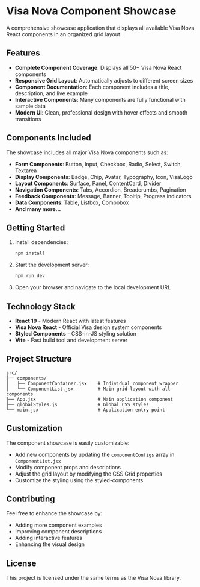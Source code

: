 # Visa Nova Component Showcase

A comprehensive showcase application that displays all available Visa Nova React components in an organized grid layout.

## Features

- **Complete Component Coverage**: Displays all 50+ Visa Nova React components
- **Responsive Grid Layout**: Automatically adjusts to different screen sizes
- **Component Documentation**: Each component includes a title, description, and live example
- **Interactive Components**: Many components are fully functional with sample data
- **Modern UI**: Clean, professional design with hover effects and smooth transitions

## Components Included

The showcase includes all major Visa Nova components such as:

- **Form Components**: Button, Input, Checkbox, Radio, Select, Switch, Textarea
- **Display Components**: Badge, Chip, Avatar, Typography, Icon, VisaLogo
- **Layout Components**: Surface, Panel, ContentCard, Divider
- **Navigation Components**: Tabs, Accordion, Breadcrumbs, Pagination
- **Feedback Components**: Message, Banner, Tooltip, Progress indicators
- **Data Components**: Table, Listbox, Combobox
- **And many more...**

## Getting Started

1. Install dependencies:

   ```bash
   npm install
   ```

2. Start the development server:

   ```bash
   npm run dev
   ```

3. Open your browser and navigate to the local development URL

## Technology Stack

- **React 19** - Modern React with latest features
- **Visa Nova React** - Official Visa design system components
- **Styled Components** - CSS-in-JS styling solution
- **Vite** - Fast build tool and development server

## Project Structure

```
src/
├── components/
│   ├── ComponentContainer.jsx    # Individual component wrapper
│   └── ComponentList.jsx         # Main grid layout with all components
├── App.jsx                       # Main application component
├── globalStyles.js               # Global CSS styles
└── main.jsx                      # Application entry point
```

## Customization

The component showcase is easily customizable:

- Add new components by updating the `componentConfigs` array in `ComponentList.jsx`
- Modify component props and descriptions
- Adjust the grid layout by modifying the CSS Grid properties
- Customize the styling using the styled-components

## Contributing

Feel free to enhance the showcase by:

- Adding more component examples
- Improving component descriptions
- Adding interactive features
- Enhancing the visual design

## License

This project is licensed under the same terms as the Visa Nova library.
